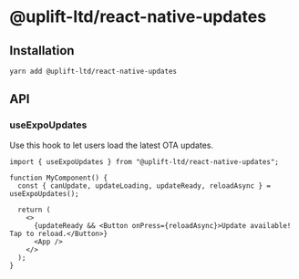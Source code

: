 # @uplift-ltd/react-native-updates

## Installation

    yarn add @uplift-ltd/react-native-updates

## API

### useExpoUpdates

Use this hook to let users load the latest OTA updates.

```tsx
import { useExpoUpdates } from "@uplift-ltd/react-native-updates";

function MyComponent() {
  const { canUpdate, updateLoading, updateReady, reloadAsync } = useExpoUpdates();

  return (
    <>
      {updateReady && <Button onPress={reloadAsync}>Update available! Tap to reload.</Button>}
      <App />
    </>
  );
}
```
